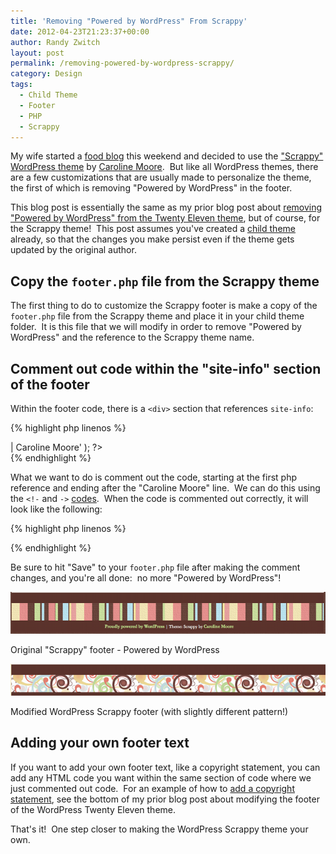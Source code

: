 ```yaml
---
title: 'Removing "Powered by WordPress" From Scrappy'
date: 2012-04-23T21:23:37+00:00
author: Randy Zwitch
layout: post
permalink: /removing-powered-by-wordpress-scrappy/
category: Design
tags:
  - Child Theme
  - Footer
  - PHP
  - Scrappy
---
```

My wife started a <a title="Zwitchen.com | What's Cookin'?" href="http://zwitchen.com" target="_blank">food blog</a> this weekend and decided to use the <a title="Scrappy WordPress theme" href="http://wordpress.org/extend/themes/scrappy" target="_blank">"Scrappy" WordPress theme</a> by <a href="http://carolinethemes.com/2011/11/04/scrappy/" target="_blank">Caroline Moore</a>.  But like all WordPress themes, there are a few customizations that are usually made to personalize the theme, the first of which is removing "Powered by WordPress" in the footer.

This blog post is essentially the same as my prior blog post about <a title="Removing Powered by WordPress from Twenty Eleven theme" href="http://randyzwitch.com/removing-powered-by-wordpress-twenty-eleven/" target="_blank">removing "Powered by WordPress" from the Twenty Eleven theme</a>, but of course, for the Scrappy theme!  This post assumes you've created a <a title="Creating a WordPress child theme" href="http://randyzwitch.com/twenty-eleven-child-theme-creating-css-file/" target="_blank">child theme</a> already, so that the changes you make persist even if the theme gets updated by the original author.

## Copy the `footer.php` file from the Scrappy theme

The first thing to do to customize the Scrappy footer is make a copy of the `footer.php` file from the Scrappy theme and place it in your child theme folder.  It is this file that we will modify in order to remove "Powered by WordPress" and the reference to the Scrappy theme name.

## Comment out code within the "site-info" section of the footer

Within the footer code, there is a `<div>` section that references `site-info`:

{% highlight php linenos %}
<div>
         <?php do_action( 'scrappy_credits' ); ?>
            <a href="<?php echo esc_url( __( 'http://wordpress.org/', 'scrappy' ) ); ?>" title="<?php esc_attr_e( 'A Semantic Personal Publishing Platform', 'scrappy' ); ?>" rel="generator"><?php printf( __( 'Proudly powered by %s', 'scrappy' ), 'WordPress' ); ?></a>
            <span> | </span>
            <?php printf( __( 'Theme: %1$s by %2$s', 'scrappy' ), 'Scrappy', '<a href="http://carolinemoore.net/" rel="designer">Caroline Moore</a>' ); ?>
        </div><!-- .site-info -->
{% endhighlight %}

What we want to do is comment out the code, starting at the first php reference and ending after the "Caroline Moore" line.  We can do this using the `<!-` and `->` <a title="HTML Tag Comments article" href="http://www.w3schools.com/tags/tag_comment.asp" target="_blank">codes</a>.  When the code is commented out correctly, it will look like the following:

{% highlight php linenos %}
<!--        <?php do_action( 'scrappy_credits' ); ?>
            <a href="<?php echo esc_url( __( 'http://wordpress.org/', 'scrappy' ) ); ?>" title="<?php esc_attr_e( 'A Semantic Personal Publishing Platform', 'scrappy' ); ?>" rel="generator"><?php printf( __( 'Proudly powered by %s', 'scrappy' ), 'WordPress' ); ?></a>
            <span> | </span>
            <?php printf( __( 'Theme: %1$s by %2$s', 'scrappy' ), 'Scrappy', '<a href="http://carolinemoore.net/" rel="designer">Caroline Moore</a>' ); ?> -->
{% endhighlight %}

Be sure to hit "Save" to your `footer.php` file after making the comment changes, and you're all done:  no more "Powered by WordPress"!

![wordpress-scrappy-footer-original](/wp-content/uploads/2012/04/wordpress-scrappy-footer-original.png)

<p class="wp-caption-text">
Original "Scrappy" footer - Powered by WordPress
</p>

![WordPress Scrappy footer modified](/wp-content/uploads/2012/04/wordpress-scrappy-footer-modified.png)

<p class="wp-caption-text">
Modified WordPress Scrappy footer (with slightly different pattern!)
</p>

## Adding your own footer text

If you want to add your own footer text, like a copyright statement, you can add any HTML code you want within the same section of code where we just commented out code.  For an example of how to <a href="http://randyzwitch.com/removing-powered-by-wordpress-twenty-eleven/" target="_blank">add a copyright statement</a>, see the bottom of my prior blog post about modifying the footer of the WordPress Twenty Eleven theme.

That's it!  One step closer to making the WordPress Scrappy theme your own.
